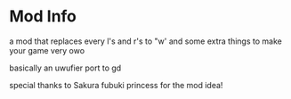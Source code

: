 # Mod Info

a mod that replaces every l's and r's to "w' and some extra things to make your game very owo

basically an uwufier port to gd

special thanks to Sakura fubuki princess for the mod idea!